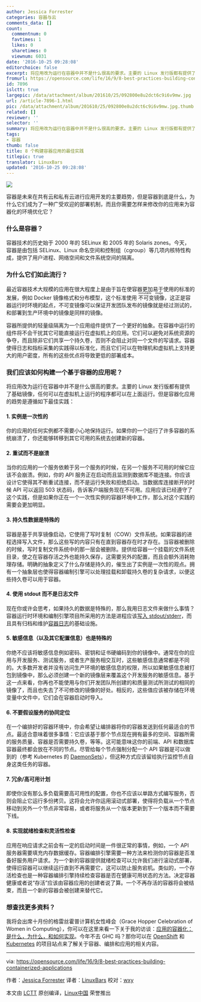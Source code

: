 ```yaml
---
author: Jessica Forrester
categories: 容器与云
comments_data: []
count:
  commentnum: 0
  favtimes: 1
  likes: 0
  sharetimes: 0
  viewnum: 6031
date: '2016-10-25 09:28:08'
editorchoice: false
excerpt: 将应用改为运行在容器中并不是什么很高的要求。主要的 Linux 发行版都有提供了基础镜像，任何可以在虚拟机上运行的程序都可以在上面运行。但是容器化应用的趋势是遵循如下最佳实践
fromurl: https://opensource.com/life/16/9/8-best-practices-building-containerized-applications
id: 7896
islctt: true
largepic: /data/attachment/album/201610/25/092800e8u2dct6c9i6v9mw.jpg
url: /article-7896-1.html
pic: /data/attachment/album/201610/25/092800e8u2dct6c9i6v9mw.jpg.thumb.jpg
related: []
reviewer: ''
selector: ''
summary: 将应用改为运行在容器中并不是什么很高的要求。主要的 Linux 发行版都有提供了基础镜像，任何可以在虚拟机上运行的程序都可以在上面运行。但是容器化应用的趋势是遵循如下最佳实践
tags:
- 容器
thumb: false
title: 8 个构建容器应用的最佳实践
titlepic: true
translator: LinuxBars
updated: '2016-10-25 09:28:08'
---
```


![](/data/attachment/album/201610/25/092800e8u2dct6c9i6v9mw.jpg)


容器是未来在共有云和私有云进行应用开发的主要趋势，但是容器到底是什么，为什么它们成为了一种广受欢迎的部署机制，而且你需要怎样来修改你的应用来为容器化的环境优化它？


### 什么是容器？


容器技术的历史始于 2000 年的 SELinux 和 2005 年的 Solaris zones。今天，容器是由包括 SELinux、Linux 命名空间和控制组（cgroup）等几项内核特性构成，提供了用户进程、网络空间和文件系统空间的隔离。


### 为什么它们如此流行？


最近容器技术大规模的应用在很大程度上是由于旨在使容器更加易于使用的标准的发展，例如 Docker 镜像格式和分布模型，这个标准使用<ruby> 不可变镜像 <rp>  （ </rp> <rt>  immutable image </rt> <rp>  ） </rp></ruby>，这正是容器运行时环境的起点，不可变镜像可以保证开发团队发布的镜像就是经过测试的，和部署到生产环境中的镜像是同样的镜像。


容器所提供的轻量级隔离为一个应用组件提供了一个更好的抽象。在容器中运行的组件将不会干扰其它可能直接运行在虚拟机上的应用。它们可以避免对系统资源的争夺，而且除非它们共享一个持久卷，否则不会阻止对同一个文件的写请求。容器使得日志和指标采集的实践得以标准化，而且它们可以在物理机和虚拟机上支持更大的用户密度，所有的这些优点将导致更低的部署成本。


### 我们应该如何构建一个基于容器的应用呢？


将应用改为运行在容器中并不是什么很高的要求。主要的 Linux 发行版都有提供了基础镜像，任何可以在虚拟机上运行的程序都可以在上面运行。但是容器化应用的趋势是遵循如下最佳实践：


#### 1. 实例是一次性的


你的应用的任何实例都不需要小心地保持运行。如果你的一个运行了许多容器的系统崩溃了，你还能够转移到其它可用的系统去创建新的容器。


#### 2. 重试而不是崩溃


当你的应用的一个服务依赖于另一个服务的时候，在另一个服务不可用的时候它应该不会崩溃。例如，你的 API 服务正在启动而且监测到数据库不能连接。你应该设计它使得其不断重试连接，而不是运行失败和拒绝启动。当数据库连接断开的时候 API 可以返回 503 状态码，告诉客户端服务现在不可用。应用应该已经遵守了这个实践，但是如果你正在一个一次性实例的容器环境中工作，那么对这个实践的需要会更加明显。


#### 3. 持久性数据是特殊的


容器是基于共享镜像启动，它使用了写时复制（COW）文件系统。如果容器的进程选择写入文件，那么这些写的内容只有在直到容器存在时才存在。当容器被删除的时候，写时复制文件系统中的那一层会被删除。提供给容器一个挂载的文件系统目录，使之在容器存活之外也能持久保存，这需要另外的配置，而且会额外消耗物理存储。明确的抽象定义了什么存储是持久的，催生出了实例是一次性的观点。拥有一个抽象层也使得容器编制引擎可以处理挂载和卸载持久卷的复杂请求，以便这些持久卷可以用于容器。


#### 4. 使用 stdout 而不是日志文件


现在你或许会思考，如果持久的数据是特殊的，那么我用日志文件来做什么事情？容器运行时环境和编制引擎项目所采用的方法是进程应该[写入 stdout/stderr](https://docs.docker.com/engine/reference/commandline/logs/)，而且具有归档和维护[容器日志](http://kubernetes.io/docs/getting-started-guides/logging/)的基础设施。


#### 5. 敏感信息（以及其它配置信息）也是特殊的


你绝不应该将敏感信息例如密码、密钥和证书硬编码到你的镜像中。通常在你的应用与开发服务、测试服务，或者生产服务相交互时，这些敏感信息通常都是不同的。大多数开发者并没有访问生产环境的敏感信息的权限，所以如果敏感信息被打包到镜像中，那么必须创建一个新的镜像层来覆盖这个开发服务的敏感信息。基于这一点来看，你再也不能使用与你们开发团队所创建的和质量测试所测试的相同的镜像了，而且也失去了不可修改的镜像的好处。相反的，这些值应该被存储在环境变量中文件中，它们会在容器启动时导入。


#### 6. 不要假设服务的协同定位


在一个编排好的容器环境中，你会希望让编排器将你的容器发送到任何最适合的节点。最适合意味着很多事情：它应该基于那个节点现在拥有最多的空间、容器所需的服务质量、容器是否需要持久卷，等等。这可能意味这你的前端、API 和数据库容器最终都会放在不同的节点。尽管给每个节点强制分配一个 API 容器是可以做到的（参考 Kubernetes 的 [DaemonSets](http://kubernetes.io/docs/admin/daemons/)），但这种方式应该留给执行监控节点自身这类任务的容器。


#### 7. 冗余/高可用计划


即使你没有那么多负载需要高可用性的配置，你也不应该以单路方式编写服务，否则会阻止它运行多份拷贝。这将会允许你运用滚动式部署，使得将负载从一个节点移动到另外一个节点非常容易，或者将服务从一个版本更新到下一个版本而不需要下线。


#### 8. 实现就绪检查和灵活性检查


应用在响应请求之前会有一定的启动时间是一件很正常的事情，例如，一个 API 服务器需要填充内存数据缓存。容器编排引擎需要一种方法来检测你的容器是否准备好服务用户请求。为一个新的容器提供就绪检查可以允许我们进行滚动式部署，使得旧容器可以继续运行直到不再需要它，这可以防止服务宕机。类似的，一个存活检查也是一种容器编排引擎持续检查容器是否在健康可用状态的方法。决定容器健康或者说“存活”应该由容器应用的创建者说了算。一个不再存活的容器将会被结束，而且一个新的容器会被创建来替代它。


### 想查找更多资料？


我将会出席十月份的格雷丝霍普计算机女性峰会（Grace Hopper Celebration of Women in Computing），你可以在这里来看一下关于我的访谈：[应用的容器化：是什么，为什么，和如何实现](https://www.eiseverywhere.com/ehome/index.php?eventid=153076&tabid=351462&cid=1350690&sessionid=11443135&sessionchoice=1&)。今年不去 GHC 吗？那你可以在 [OpenShift](https://www.openshift.org/) 和 [Kubernetes](http://kubernetes.io/) 的项目站点来了解关于容器、编排和应用的相关内容。




---


via: <https://opensource.com/life/16/9/8-best-practices-building-containerized-applications>


作者：[Jessica Forrester](https://opensource.com/users/jwforres) 译者：[LinuxBars](https://github.com/LinuxBars) 校对：[wxy](https://github.com/wxy)


本文由 [LCTT](https://github.com/LCTT/TranslateProject) 原创编译，[Linux中国](https://linux.cn/) 荣誉推出